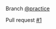 Branch [@practice](https://github.com/castorsky/slurm_terraform_practice/tree/practice)

Pull request [#1](https://github.com/castorsky/slurm_terraform_practice/pull/1)
